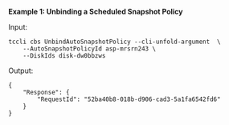 **Example 1: Unbinding a Scheduled Snapshot Policy**



Input: 

```
tccli cbs UnbindAutoSnapshotPolicy --cli-unfold-argument  \
    --AutoSnapshotPolicyId asp-mrsrn243 \
    --DiskIds disk-dw0bbzws
```

Output: 
```
{
    "Response": {
        "RequestId": "52ba40b8-018b-d906-cad3-5a1fa6542fd6"
    }
}
```

